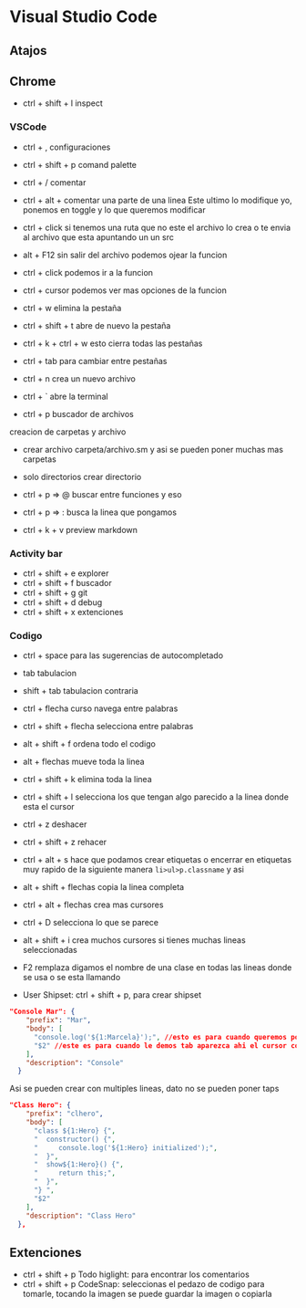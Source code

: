 # Visual Studio Code

## Atajos

## Chrome
* ctrl + shift + l    inspect


### VSCode
* ctrl + ,    configuraciones

* ctrl + shift + p    comand palette
* ctrl + /    comentar
* ctrl + alt +      comentar una parte de una linea
Este ultimo lo modifique yo, ponemos en toggle y lo que queremos modificar
* ctrl + click      si tenemos una ruta que no este el archivo lo crea o te envia al archivo que esta apuntando un un src

* alt + F12     sin salir del archivo podemos ojear la funcion
* ctrl + click      podemos ir a la funcion
* ctrl + cursor     podemos ver mas opciones de la funcion

* ctrl + w      elimina la pestaña
* ctrl + shift + t      abre de nuevo la pestaña
* ctrl + k + ctrl + w       esto cierra todas las pestañas
* ctrl + tab        para cambiar entre pestañas
* ctrl + n      crea un nuevo archivo

* ctrl + `      abre la terminal

* ctrl + p      buscador de archivos

creacion de carpetas y archivo    
* crear archivo     carpeta/archivo.sm      y asi se pueden poner muchas mas carpetas
* solo directorios      crear directorio

* ctrl + p => @     buscar entre funciones y eso
* ctrl + p => :     busca la linea que pongamos

* ctrl + k + v      preview markdown

### Activity bar
* ctrl + shift + e   explorer        
* ctrl + shift + f   buscador   
* ctrl + shift + g   git   
* ctrl + shift + d   debug
* ctrl + shift + x   extenciones

### Codigo
* ctrl + space      para las sugerencias de autocompletado
* tab       tabulacion
* shift + tab       tabulacion contraria
* ctrl + flecha     curso navega entre palabras
* ctrl + shift + flecha     selecciona entre palabras            

* alt + shift + f   ordena todo el codigo      
* alt + flechas     mueve toda la linea

* ctrl + shift + k      elimina toda la linea
* ctrl + shift + l      selecciona los que tengan algo parecido a la linea donde esta el cursor
* ctrl + z      deshacer
* ctrl + shift + z      rehacer

* ctrl + alt + s    hace que podamos crear etiquetas o encerrar en etiquetas muy rapido de la siguiente manera `li>ul>p.classname`  y asi

* alt + shift + flechas   copia la linea completa 
* ctrl + alt + flechas      crea mas cursores

* ctrl + D      selecciona lo que se parece

* alt + shift + i   crea muchos cursores si tienes muchas lineas seleccionadas 

* F2    remplaza digamos el nombre de una clase en todas las lineas donde se usa o se esta llamando 


* User Shipset: ctrl + shift + p, para crear shipset
```json
"Console Mar": {
    "prefix": "Mar",
    "body": [
      "console.log('${1:Marcela}');", //esto es para cuando queremos poner una palabra ya y para solo cambiarla, ya aparece toda seleccionada simplemente para cambiarla
      "$2" //este es para cuando le demos tab aparezca ahi el cursor como la siguiente etapa
    ],
    "description": "Console"
  }
```

Asi se pueden crear con multiples lineas, dato no se pueden poner taps
```json
"Class Hero": {
    "prefix": "clhero",
    "body": [
      "class ${1:Hero} {",
      "  constructor() {",
      "     console.log('${1:Hero} initialized');",
      "  }",
      "  show${1:Hero}() {",
      "     return this;",
      "  }",
      "} ",
      "$2"
    ],
    "description": "Class Hero"
  },
```


## Extenciones

* ctrl + shift + p  Todo higlight: para encontrar los comentarios
* ctrl + shift + p  CodeSnap: seleccionas el pedazo de codigo para tomarle, tocando la imagen se puede guardar la imagen o copiarla